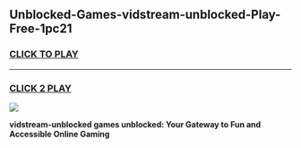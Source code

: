
## Unblocked-Games-vidstream-unblocked-Play-Free-1pc21
<h3>
<a href="https://premium76.site?title=vidstream-unblocked&ref=23A">CLICK TO PLAY</a></h3>
<hr>

<h3>
<a href="https://premium76.site?title=vidstream-unblocked&ref=23A">CLICK 2 PLAY</a>
  
</h3>

<a href="https://premium76.site?title=vidstream-unblocked&ref=23A"><img src="https://clearcache.store/games.png"></a>


**vidstream-unblocked games unblocked: Your Gateway to Fun and Accessible Online Gaming**
